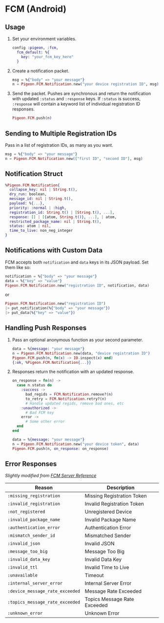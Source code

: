 # FCM (Android)

## Usage

1. Set your environment variables.

    ```elixir
    config :pigeon, :fcm,
      fcm_default: %{
        key: "your_fcm_key_here"
      }
    ```

2. Create a notification packet. 

    ```elixir
    msg = %{"body" => "your message"}
    n = Pigeon.FCM.Notification.new("your device registration ID", msg)
    ```
 
3. Send the packet. Pushes are synchronous and return the notification with
   updated `:status` and `:response` keys. If `:status` is success, `:response`
   will contain a keyword list of individual registration ID responses.

    ```elixir
    Pigeon.FCM.push(n)
    ```

## Sending to Multiple Registration IDs

Pass in a list of registration IDs, as many as you want.

  ```elixir
  msg = %{"body" => "your message"}
  n = Pigeon.FCM.Notification.new(["first ID", "second ID"], msg)
  ```

## Notification Struct

  ```elixir
  %Pigeon.FCM.Notification{
    collapse_key: nil | String.t(),
    dry_run: boolean,
    message_id: nil | String.t(),
    payload: %{...},
    priority: :normal | :high,
    registration_id: String.t() | [String.t(), ...],
    response: [] | [{atom, String.t()}, ...], | atom,
    restricted_package_name: nil | String.t(),
    status: atom | nil,
    time_to_live: non_neg_integer
  }
  ```

## Notifications with Custom Data

FCM accepts both `notification` and `data` keys in its JSON payload. Set them like so:

  ```elixir
  notification = %{"body" => "your message"}
  data = %{"key" => "value"}
  Pigeon.FCM.Notification.new("registration ID", notification, data)
  ```

or

  ```elixir
  Pigeon.FCM.Notification.new("registration ID")
  |> put_notification(%{"body" => "your message"})
  |> put_data(%{"key" => "value"})
  ```
 
## Handling Push Responses

1. Pass an optional anonymous function as your second parameter.

    ```elixir
    data = %{message: "your message"}
    n = Pigeon.FCM.Notification.new(data, "device registration ID")
    Pigeon.FCM.push(n, fn(x) -> IO.inspect(x) end)
    {:ok, %Pigeon.FCM.Notification{...}}
    ```

2. Responses return the notification with an updated response.

    ```elixir
    on_response = fn(n) ->
      case n.status do
        :success ->
          bad_regids = FCM.Notification.remove?(n)
          to_retry = FCM.Notification.retry?(n)
          # Handle updated regids, remove bad ones, etc
        :unauthorized ->
          # Bad FCM key
        error ->
          # Some other error
      end
    end
    
    data = %{message: "your message"}
    n = Pigeon.FCM.Notification.new("your device token", data)
    Pigeon.FCM.push(n, on_response: on_response)
    ```

## Error Responses

*Slightly modified from [FCM Server Reference](https://firebase.google.com/docs/cloud-messaging/http-server-ref#error-codes)*

|Reason                           |Description                  |
|---------------------------------|-----------------------------|
|`:missing_registration`          |Missing Registration Token   |
|`:invalid_registration`          |Invalid Registration Token   |
|`:not_registered`                |Unregistered Device          |
|`:invalid_package_name`          |Invalid Package Name         |
|`:authentication_error`          |Authentication Error         |
|`:mismatch_sender_id`            |Mismatched Sender            |
|`:invalid_json`                  |Invalid JSON                 |
|`:message_too_big`               |Message Too Big              |
|`:invalid_data_key`              |Invalid Data Key             |
|`:invalid_ttl`                   |Invalid Time to Live         |
|`:unavailable`                   |Timeout                      |
|`:internal_server_error`         |Internal Server Error        |
|`:device_message_rate_exceeded`  |Message Rate Exceeded        |
|`:topics_message_rate_exceeded`  |Topics Message Rate Exceeded |
|`:unknown_error`                 |Unknown Error                |
